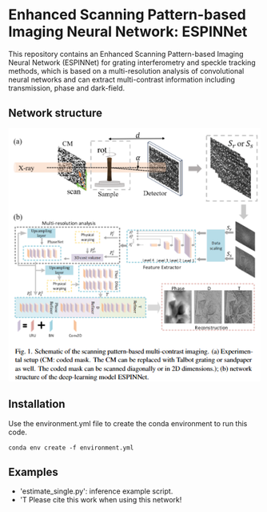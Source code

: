 # Enhanced Scanning Pattern-based Imaging Neural Network: ESPINNet

This repository contains an Enhanced Scanning Pattern-based Imaging Neural Network (ESPINNet) for grating interferometry and speckle tracking methods, which is based on a multi-resolution analysis of convolutional neural networks and can extract multi-contrast information including transmission, phase and dark-field.



## Network structure
![alt text](image.png)

## Installation
Use the environment.yml file to create the conda environment to run this code.
```
conda env create -f environment.yml
```
## Examples

- 'estimate_single.py': inference example script.
- 'T 
Please cite this work when using this network!